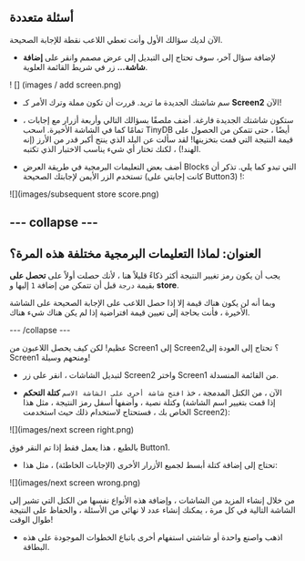 ## أسئلة متعددة

الآن لديك سؤالك الأول وأنت تعطي اللاعب نقطة للإجابة الصحيحة.

+ لإضافة سؤال آخر، سوف تحتاج إلى التبديل إلى عرض مصمم وانقر على **إضافة شاشة...** زر في شريط القائمة العلوية.

! [] (images / add screen.png)

+ سم شاشتك الجديدة ما تريد. قررت أن تكون مملة وترك الأمر كـ **Screen2** الآن!

+ ستكون شاشتك الجديدة فارغة. أضف ملصقًا بسؤالك التالي وأربعة أزرار مع إجابات ، تمامًا كما في الشاشة الأخيرة. اسحب TinyDB أيضًا ، حتى تتمكن من الحصول على قيمة النتيجة التي قمت بتخزينها! لقد سألت عن البلد الذي ينتج أكبر قدر من الأرز (إنه الهند!) ، لكنك تختار أي شيء يناسب الاختبار الذي تكتبه.

+ أضف بعض التعليمات البرمجية في طريقة العرض Blocks التي تبدو كما يلي. تذكر أن تستخدم الزر الأيمن لإجابتك الصحيحة (كانت إجابتي على Button3) !:

![](images/subsequent store score.png)

--- collapse ---
---
العنوان: لماذا التعليمات البرمجية مختلفة هذه المرة؟
---

يجب أن يكون رمز تغيير النتيجة أكثر ذكاءً قليلاً هنا ، لأنك حصلت أولاً على **تحصل على** بقيمة `درجة` قبل أن تتمكن من إضافة `1` إليها و **store**.

وبما أنه لن يكون هناك قيمة إلا إذا حصل اللاعب على الإجابة الصحيحة على الشاشة الأخيرة ، فأنت بحاجة إلى تعيين قيمة افتراضية إذا لم يكن هناك شيء هناك.

--- /collapse ---

عظيم! لكن كيف يحصل اللاعبون من Screen1 إلى Screen2؟ تحتاج إلى العودة إلى Screen1 ومنحهم وسيلة!

+ لتبديل الشاشات ، انقر على زر Screen2 واختر Screen1 من القائمة المنسدلة.

+ الآن ، من الكتل المدمجة ، خذ `افتح شاشة أخرى على الشاشة الاسم` **كتلة التحكم** وكتلة نصية ، وأضفها أسفل رمز النتيجة ، مثل هذا (إذا قمت بتغيير اسم الشاشة الخاص بك ، فستحتاج لاستخدام ذلك حيث استخدمت Screen2):

![](images/next screen right.png)

بالطبع ، هذا يعمل فقط إذا تم النقر فوق Button1.

+ تحتاج إلى إضافة كتلة أبسط لجميع الأزرار الأخرى (الإجابات الخاطئة) ، مثل هذا:

![](images/next screen wrong.png)

من خلال إنشاء المزيد من الشاشات ، وإضافة هذه الأنواع نفسها من الكتل التي تشير إلى الشاشة التالية في كل مرة ، يمكنك إنشاء عدد لا نهائي من الأسئلة ، والحفاظ على النتيجة طوال الوقت!

+ اذهب واصنع واحدة أو شاشتي استفهام أخرى باتباع الخطوات الموجودة على هذه البطاقة.
